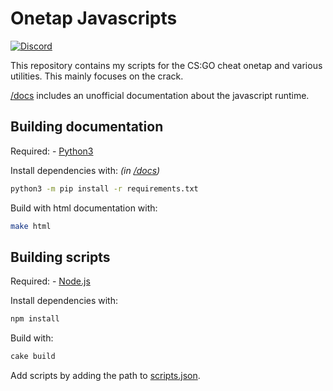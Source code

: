 
# Onetap Javascripts

[![Discord](https://discord.com/api/guilds/756989147163656273/widget.png)](https://discord.gg/FCnK6xp)

This repository contains my scripts for the CS:GO cheat onetap and various utilities.
This mainly focuses on the crack.

[/docs](<docs>) includes an unofficial documentation about the javascript runtime.


## Building documentation

Required:
    - [Python3](https://python.org)

Install dependencies with: *(in [/docs](<docs>))*
```bash
python3 -m pip install -r requirements.txt
```

Build with html documentation with:
```bash
make html
```


## Building scripts

Required:
    - [Node.js](https://nodejs.org)

Install dependencies with:
```bash
npm install
```

Build with:
```bash
cake build
```

Add scripts by adding the path to [scripts.json](<scripts.json>).
